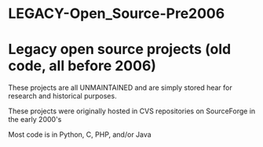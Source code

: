 # LEGACY-Open_Source-Pre2006
# Legacy open source projects (old code, all before 2006)

These projects are all UNMAINTAINED and are simply stored hear for research and historical purposes.  

These projects were originally hosted in CVS repositories on SourceForge in the early 2000's

Most code is in Python, C, PHP, and/or Java
